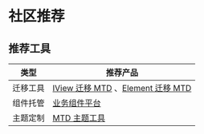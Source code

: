 # 社区推荐
## 推荐工具
| 类型 | 推荐产品 |
| ---- | ---- |
| 迁移工具 | [IView 迁移 MTD](https://km.sankuai.com/page/695336093) 、[Element 迁移 MTD](http://dev.sankuai.com/code/repo-detail/OTCFE/ele2mtd/file/list?codeArea=bj)
| 组件托管 | [业务组件平台](https://component.sankuai.com/)
| 主题定制 | [MTD 主题工具](http://mtd.meituan.com/theme)

<style lang="scss">
.page-recommendation{
  .table{
    border: 1px solid rgba(0,0,0,.06);
    th{
      color: rgba(0, 0, 0, .84);
    }
    th,td{
      max-width: none;
      &:nth-child(1){
        width: 150px;
        background-color: #F2F2F2;
      }
    }
  }
}
</style>
